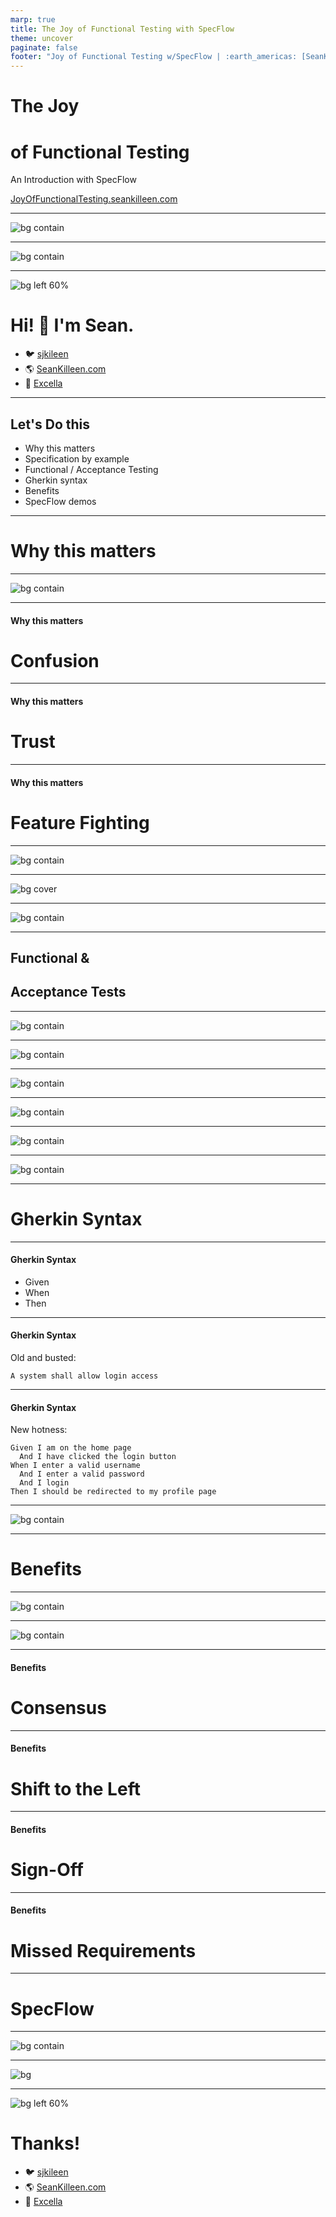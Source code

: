 ```yaml
---
marp: true
title: The Joy of Functional Testing with SpecFlow
theme: uncover
paginate: false
footer: "Joy of Functional Testing w/SpecFlow | :earth_americas: [SeanKilleen.com](https://SeanKilleen.com) | :bird: [@sjkilleen](https://twitter.com/sjkilleen)"
---
```


# The Joy

# of Functional Testing

An Introduction with SpecFlow

[JoyOfFunctionalTesting.seankilleen.com](https://JoyOfFunctionalTesting.seankilleen.com/)

---

![bg contain](./images/excella2.jpg)

---

<!-- _footer: "" -->

![bg contain](./images/dotNetFoundation.png)

---

<!-- _footer: "" -->

![bg left 60%](./images/me.png)

# <!--fit--> Hi! :wave: I'm Sean.

* :bird: [sjkileen](https://twitter.com/sjkilleen)
* :earth_americas: [SeanKilleen.com](https://seankilleen.com)
* :briefcase: [Excella](https://excella.com)

---

## Let's Do this

* Why this matters
* Specification by example
* Functional / Acceptance Testing
* Gherkin syntax
* Benefits
* SpecFlow demos

---

# Why this matters

---

<!-- _footer: "" -->
![bg contain](./images/move-fast-break.png)

---

#### Why this matters

# Confusion

---

#### Why this matters

# Trust

---

#### Why this matters

# Feature Fighting

---

<!-- _footer: "" -->
![bg contain](./images/roxbury.jpg)

---

<!-- _footer: "" -->
![bg cover](./images/safety-harness.jpg)

---

<!-- _footer: "" -->
![bg contain](./images/specbyexample-cover.jpg)

---

## Functional &amp;

## Acceptance Tests

---
<!-- _footer: "" -->

![bg contain](./images/quadrants-before.png)

---
<!-- _footer: "" -->

![bg contain](./images/quadrants-selection.png)

---
<!-- _footer: "" -->

![bg contain](./images/unit-vs-int-1.gif)

---
<!-- _footer: "" -->

![bg contain](./images/unit-vs-int-2.gif)

---

<!-- _footer: "" -->
![bg contain](./images/unit-vs-int-3.gif)

---
<!-- _footer: "" -->

![bg contain](./images/unit-vs-int-4.jpg)

---

# Gherkin Syntax

---

#### Gherkin Syntax

* Given
* When
* Then

---

#### Gherkin Syntax

Old and busted:

```
A system shall allow login access 
```

---

#### Gherkin Syntax

New hotness:

```
Given I am on the home page
  And I have clicked the login button
When I enter a valid username
  And I enter a valid password
  And I login
Then I should be redirected to my profile page
```

---
<!-- _footer: "" -->

![bg contain](./images/gherkin-shoppingcart.png)

---

# Benefits

---

![bg contain](./images/examples-tests-requirements.png)

---

![bg contain](./images/atdd.png)

---

#### Benefits

# Consensus

---

#### Benefits

# Shift to the Left

---

#### Benefits

# Sign-Off

---

#### Benefits

# Missed Requirements

---

# SpecFlow

---

![bg contain](./images/glue-diagram.png)

---
<!-- _footer: "" -->

![bg](./images/ship-launch-fail.gif)

---
<!-- _footer: "" -->

![bg left 60%](./images/me.png)

# Thanks!

* :bird: [sjkileen](https://twitter.com/sjkilleen)
* :earth_americas: [SeanKilleen.com](https://seankilleen.com)
* :briefcase: [Excella](https://excella.com)
